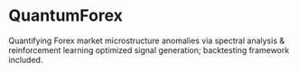 # QuantumForex
Quantifying Forex market microstructure anomalies via spectral analysis &amp; reinforcement learning optimized signal generation; backtesting framework included.
